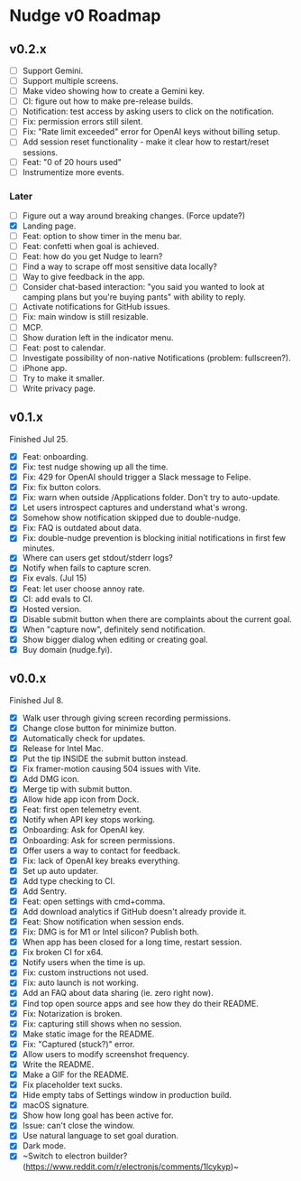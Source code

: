 # Nudge v0 Roadmap

## v0.2.x

- [ ] Support Gemini.
- [ ] Support multiple screens.
- [ ] Make video showing how to create a Gemini key.
- [ ] CI: figure out how to make pre-release builds.
- [ ] Notification: test access by asking users to click on the notification.
- [ ] Fix: permission errors still silent.
- [ ] Fix: "Rate limit exceeded" error for OpenAI keys without billing setup.
- [ ] Add session reset functionality - make it clear how to restart/reset sessions.
- [ ] Feat: "0 of 20 hours used"
- [ ] Instrumentize more events.

### Later

- [ ] Figure out a way around breaking changes. (Force update?)
- [x] Landing page.
- [ ] Feat: option to show timer in the menu bar.
- [ ] Feat: confetti when goal is achieved.
- [ ] Feat: how do you get Nudge to learn?
- [ ] Find a way to scrape off most sensitive data locally?
- [ ] Way to give feedback in the app.
- [ ] Consider chat-based interaction: "you said you wanted to look at camping plans but you're buying pants" with ability to reply.
- [ ] Activate notifications for GitHub issues.
- [ ] Fix: main window is still resizable.
- [ ] MCP.
- [ ] Show duration left in the indicator menu.
- [ ] Feat: post to calendar.
- [ ] Investigate possibility of non-native Notifications (problem: fullscreen?).
- [ ] iPhone app.
- [ ] Try to make it smaller.
- [ ] Write privacy page.

## v0.1.x

Finished Jul 25.

- [x] Feat: onboarding.
- [x] Fix: test nudge showing up all the time.
- [x] Fix: 429 for OpenAI should trigger a Slack message to Felipe.
- [x] Fix: fix button colors.
- [x] Fix: warn when outside /Applications folder. Don't try to auto-update.
- [x] Let users introspect captures and understand what's wrong.
- [x] Somehow show notification skipped due to double-nudge.
- [x] Fix: FAQ is outdated about data.
- [x] Fix: double-nudge prevention is blocking initial notifications in first few minutes.
- [x] Where can users get stdout/stderr logs?
- [x] Notify when fails to capture scren.
- [x] Fix evals. (Jul 15)
- [x] Feat: let user choose annoy rate.
- [x] CI: add evals to CI.
- [x] Hosted version.
- [x] Disable submit button when there are complaints about the current goal.
- [x] When "capture now", definitely send notification.
- [x] Show bigger dialog when editing or creating goal.
- [x] Buy domain (nudge.fyi).

## v0.0.x

Finished Jul 8.

- [x] Walk user through giving screen recording permissions.
- [x] Change close button for minimize button.
- [x] Automatically check for updates.
- [x] Release for Intel Mac.
- [x] Put the tip INSIDE the submit button instead.
- [x] Fix framer-motion causing 504 issues with Vite.
- [x] Add DMG icon.
- [x] Merge tip with submit button.
- [x] Allow hide app icon from Dock.
- [x] Feat: first open telemetry event.
- [x] Notify when API key stops working.
- [x] Onboarding: Ask for OpenAI key.
- [x] Onboarding: Ask for screen permissions.
- [x] Offer users a way to contact for feedback.
- [x] Fix: lack of OpenAI key breaks everything.
- [x] Set up auto updater.
- [x] Add type checking to CI.
- [x] Add Sentry.
- [x] Feat: open settings with cmd+comma.
- [x] Add download analytics if GitHub doesn't already provide it.
- [x] Feat: Show notification when session ends.
- [x] Fix: DMG is for M1 or Intel silicon? Publish both.
- [x] When app has been closed for a long time, restart session.
- [x] Fix broken CI for x64.
- [x] Notify users when the time is up.
- [x] Fix: custom instructions not used.
- [x] Fix: auto launch is not working.
- [x] Add an FAQ about data sharing (ie. zero right now).
- [x] Find top open source apps and see how they do their README.
- [x] Fix: Notarization is broken.
- [x] Fix: capturing still shows when no session.
- [x] Make static image for the README.
- [x] Fix: "Captured (stuck?)" error.
- [x] Allow users to modify screenshot frequency.
- [x] Write the README.
- [x] Make a GIF for the README.
- [x] Fix placeholder text sucks.
- [x] Hide empty tabs of Settings window in production build.
- [x] macOS signature.
- [x] Show how long goal has been active for.
- [x] Issue: can't close the window.
- [x] Use natural language to set goal duration.
- [x] Dark mode.
- [x] ~Switch to electron builder? (https://www.reddit.com/r/electronjs/comments/1lcykyp)~
